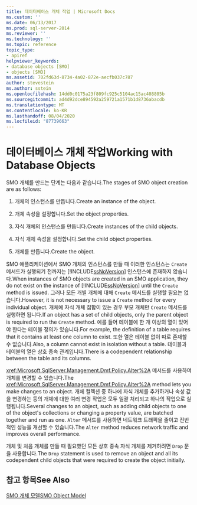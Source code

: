 ```yaml
---
title: 데이터베이스 개체 작업 | Microsoft Docs
ms.custom: ''
ms.date: 06/13/2017
ms.prod: sql-server-2014
ms.reviewer: ''
ms.technology: ''
ms.topic: reference
topic_type:
- apiref
helpviewer_keywords:
- database objects [SMO]
- objects [SMO]
ms.assetid: 702fd63d-8734-4a02-872e-aecfb037c787
author: stevestein
ms.author: sstein
ms.openlocfilehash: 14dd0c0175a23f809fc925c5104ac15ac408805b
ms.sourcegitcommit: ad4d92dce894592a259721a1571b1d8736abacdb
ms.translationtype: MT
ms.contentlocale: ko-KR
ms.lasthandoff: 08/04/2020
ms.locfileid: "87739663"
---
```

# <a name="working-with-database-objects"></a><span data-ttu-id="af5f2-102">데이터베이스 개체 작업</span><span class="sxs-lookup"><span data-stu-id="af5f2-102">Working with Database Objects</span></span>
  <span data-ttu-id="af5f2-103">SMO 개체를 만드는 단계는 다음과 같습니다.</span><span class="sxs-lookup"><span data-stu-id="af5f2-103">The stages of SMO object creation are as follows:</span></span>  
  
1.  <span data-ttu-id="af5f2-104">개체의 인스턴스를 만듭니다.</span><span class="sxs-lookup"><span data-stu-id="af5f2-104">Create an instance of the object.</span></span>  
  
2.  <span data-ttu-id="af5f2-105">개체 속성을 설정합니다.</span><span class="sxs-lookup"><span data-stu-id="af5f2-105">Set the object properties.</span></span>  
  
3.  <span data-ttu-id="af5f2-106">자식 개체의 인스턴스를 만듭니다.</span><span class="sxs-lookup"><span data-stu-id="af5f2-106">Create instances of the child objects.</span></span>  
  
4.  <span data-ttu-id="af5f2-107">자식 개체 속성을 설정합니다.</span><span class="sxs-lookup"><span data-stu-id="af5f2-107">Set the child object properties.</span></span>  
  
5.  <span data-ttu-id="af5f2-108">개체를 만듭니다.</span><span class="sxs-lookup"><span data-stu-id="af5f2-108">Create the object.</span></span>  
  
 <span data-ttu-id="af5f2-109">SMO 애플리케이션에서 SMO 개체의 인스턴스를 만들 때 이러한 인스턴스는 `Create` 메서드가 실행되기 전까지는 [!INCLUDE[ssNoVersion](../../../includes/ssnoversion-md.md)] 인스턴스에 존재하지 않습니다.</span><span class="sxs-lookup"><span data-stu-id="af5f2-109">When instances of SMO objects are created in an SMO application, they do not exist on the instance of [!INCLUDE[ssNoVersion](../../../includes/ssnoversion-md.md)] until the `Create` method is issued.</span></span> <span data-ttu-id="af5f2-110">그러나 모든 개별 개체에 대해 `Create` 메서드를 실행할 필요는 없습니다.</span><span class="sxs-lookup"><span data-stu-id="af5f2-110">However, it is not necessary to issue a `Create` method for every individual object.</span></span> <span data-ttu-id="af5f2-111">개체에 자식 개체 집합이 있는 경우 부모 개체만 `Create` 메서드를 실행하면 됩니다.</span><span class="sxs-lookup"><span data-stu-id="af5f2-111">If an object has a set of child objects, only the parent object is required to run the `Create` method.</span></span> <span data-ttu-id="af5f2-112">예를 들어 테이블에 한 개 이상의 열이 있어야 한다는 테이블 정의가 있습니다.</span><span class="sxs-lookup"><span data-stu-id="af5f2-112">For example, the definition of a table requires that it contains at least one column to exist.</span></span> <span data-ttu-id="af5f2-113">또한 열은 테이블 없이 따로 존재할 수 없습니다.</span><span class="sxs-lookup"><span data-stu-id="af5f2-113">Also, a column cannot exist in isolation without a table.</span></span> <span data-ttu-id="af5f2-114">테이블과 테이블의 열은 상호 종속 관계입니다.</span><span class="sxs-lookup"><span data-stu-id="af5f2-114">There is a codependent relationship between the table and its columns.</span></span>  
  
 <span data-ttu-id="af5f2-115"><xref:Microsoft.SqlServer.Management.Dmf.Policy.Alter%2A> 메서드를 사용하여 개체를 변경할 수 있습니다.</span><span class="sxs-lookup"><span data-stu-id="af5f2-115">The <xref:Microsoft.SqlServer.Management.Dmf.Policy.Alter%2A> method lets you make changes to an object.</span></span> <span data-ttu-id="af5f2-116">개체 컬렉션 중 하나에 자식 개체를 추가하거나 속성 값을 변경하는 등의 개체에 대한 여러 변경 작업은 모두 일괄 처리되고 하나의 작업으로 실행됩니다.</span><span class="sxs-lookup"><span data-stu-id="af5f2-116">Several changes to an object, such as adding child objects to one of the object's collections or changing a property value, are batched together and run as one.</span></span> <span data-ttu-id="af5f2-117">`Alter` 메서드를 사용하면 네트워크 트래픽을 줄이고 전반적인 성능을 개선할 수 있습니다.</span><span class="sxs-lookup"><span data-stu-id="af5f2-117">The `Alter` method reduces network traffic and improves overall performance.</span></span>  
  
 <span data-ttu-id="af5f2-118">개체 및 처음 개체를 만들 때 필요했던 모든 상호 종속 자식 개체를 제거하려면 `Drop` 문을 사용합니다.</span><span class="sxs-lookup"><span data-stu-id="af5f2-118">The `Drop` statement is used to remove an object and all its codependent child objects that were required to create the object initially.</span></span>  
  
## <a name="see-also"></a><span data-ttu-id="af5f2-119">참고 항목</span><span class="sxs-lookup"><span data-stu-id="af5f2-119">See Also</span></span>  
 [<span data-ttu-id="af5f2-120">SMO 개체 모델</span><span class="sxs-lookup"><span data-stu-id="af5f2-120">SMO Object Model</span></span>](../smo-object-model.md)  
  
  
